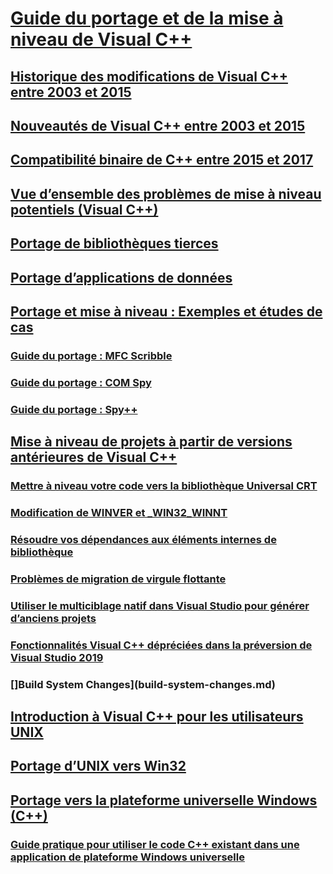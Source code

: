 # [Guide du portage et de la mise à niveau de Visual C++](visual-cpp-porting-and-upgrading-guide.md)
## [Historique des modifications de Visual C++ entre 2003 et 2015](visual-cpp-change-history-2003-2015.md)
## [Nouveautés de Visual C++ entre 2003 et 2015](visual-cpp-what-s-new-2003-through-2015.md)
## [Compatibilité binaire de C++ entre 2015 et 2017](binary-compat-2015-2017.md)
## [Vue d’ensemble des problèmes de mise à niveau potentiels (Visual C++)](overview-of-potential-upgrade-issues-visual-cpp.md)
## [Portage de bibliothèques tierces](porting-third-party-libraries.md)
## [Portage d’applications de données](../data/data-access-programming-mfc-atl.md)
## [Portage et mise à niveau : Exemples et études de cas](porting-and-upgrading-examples-and-case-studies.md)
### [Guide du portage : MFC Scribble](porting-guide-mfc-scribble.md)
### [Guide du portage : COM Spy](porting-guide-com-spy.md)
### [Guide du portage : Spy++](porting-guide-spy-increment.md)
## [Mise à niveau de projets à partir de versions antérieures de Visual C++](upgrading-projects-from-earlier-versions-of-visual-cpp.md)
### [Mettre à niveau votre code vers la bibliothèque Universal CRT](upgrade-your-code-to-the-universal-crt.md)
### [Modification de WINVER et _WIN32_WINNT](modifying-winver-and-win32-winnt.md)
### [Résoudre vos dépendances aux éléments internes de bibliothèque](fix-your-dependencies-on-library-internals.md)
### [Problèmes de migration de virgule flottante](floating-point-migration-issues.md)
### [Utiliser le multiciblage natif dans Visual Studio pour générer d’anciens projets](use-native-multi-targeting.md)
### [Fonctionnalités Visual C++ dépréciées dans la préversion de Visual Studio 2019](features-deprecated-in-visual-studio.md)
### []Build System Changes](build-system-changes.md)
## [Introduction à Visual C++ pour les utilisateurs UNIX](introduction-to-visual-cpp-for-unix-users.md)
## [Portage d’UNIX vers Win32](porting-from-unix-to-win32.md)
## [Portage vers la plateforme universelle Windows (C++)](porting-to-the-universal-windows-platform-cpp.md)
### [Guide pratique pour utiliser le code C++ existant dans une application de plateforme Windows universelle](how-to-use-existing-cpp-code-in-a-universal-windows-platform-app.md)

